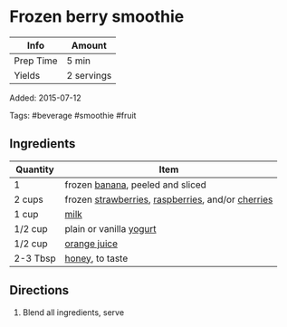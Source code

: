 # Frozen berry smoothie

| Info      | Amount     |
| --------- | ---------- |
| Prep Time | 5 min      |
| Yields    | 2 servings |

Added: 2015-07-12

Tags: #beverage #smoothie #fruit

## Ingredients

| Quantity | Item                                                                                                                                               |
| -------- | -------------------------------------------------------------------------------------------------------------------------------------------------- |
| 1        | frozen [banana](../Ingredients/banana.md), peeled and sliced                                                                                       |
| 2 cups   | frozen [strawberries](../Ingredients/strawberries.md), [raspberries](../Ingredients/raspberries.md), and/or [cherries](../Ingredients/cherries.md) |
| 1 cup    | [milk](../Ingredients/milk.md)                                                                                                                     |
| 1/2 cup  | plain or vanilla [yogurt](../Ingredients/yogurt.md)                                                                                                |
| 1/2 cup  | [orange juice](../Ingredients/orange-juice.md)                                                                                                     |
| 2-3 Tbsp | [honey](../Ingredients/honey.md), to taste                                                                                                         |

## Directions

1. Blend all ingredients, serve
